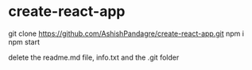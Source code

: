 # create-react-app

git clone https://github.com/AshishPandagre/create-react-app.git
npm i
npm start

delete the readme.md file, info.txt and the .git folder
